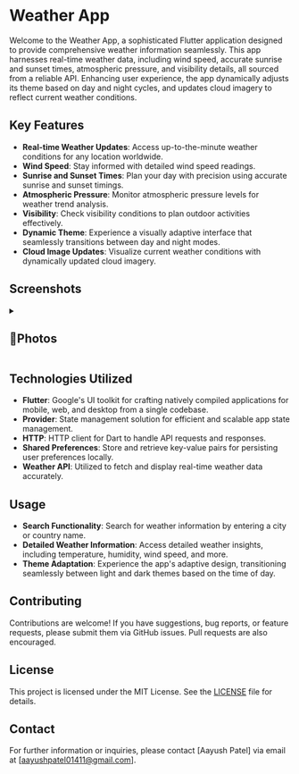 # Weather App

Welcome to the Weather App, a sophisticated Flutter application designed to provide comprehensive weather information seamlessly. This app harnesses real-time weather data, including wind speed, accurate sunrise and sunset times, atmospheric pressure, and visibility details, all sourced from a reliable API. Enhancing user experience, the app dynamically adjusts its theme based on day and night cycles, and updates cloud imagery to reflect current weather conditions.

## Key Features

- **Real-time Weather Updates**: Access up-to-the-minute weather conditions for any location worldwide.
- **Wind Speed**: Stay informed with detailed wind speed readings.
- **Sunrise and Sunset Times**: Plan your day with precision using accurate sunrise and sunset timings.
- **Atmospheric Pressure**: Monitor atmospheric pressure levels for weather trend analysis.
- **Visibility**: Check visibility conditions to plan outdoor activities effectively.
- **Dynamic Theme**: Experience a visually adaptive interface that seamlessly transitions between day and night modes.
- **Cloud Image Updates**: Visualize current weather conditions with dynamically updated cloud imagery.

## Screenshots

<details> 
  <summary><h2>📸Photos</h2></summary>
  <p>
    <table align="center">
  <tr>
    <td><img src="https://github.com/Aayush014/mausam_weather_app/assets/133498952/09fb1330-d001-484f-baaf-f73e50ba190d" alt="Image 2" width="180" height="auto"></td>
    <td><img src="https://github.com/Aayush014/mausam_weather_app/assets/133498952/cbb20579-7a2a-41ad-ba0c-16a53972c1df" alt="Image 2" width="180" height="auto"></td>
    <td><img src="https://github.com/Aayush014/mausam_weather_app/assets/133498952/23ebc62f-f3d6-4d51-ad30-8723c9d77825" alt="Image 2" width="180" height="auto"></td>
    <td><img src="https://github.com/Aayush014/mausam_weather_app/assets/133498952/df9ad302-9f37-4103-8a98-b93717aee529" alt="Image 2" width="180" height="auto"></td>
  </tr>
    </table>    
  </p>
  </details>

## Technologies Utilized

- **Flutter**: Google's UI toolkit for crafting natively compiled applications for mobile, web, and desktop from a single codebase.
- **Provider**: State management solution for efficient and scalable app state management.
- **HTTP**: HTTP client for Dart to handle API requests and responses.
- **Shared Preferences**: Store and retrieve key-value pairs for persisting user preferences locally.
- **Weather API**: Utilized to fetch and display real-time weather data accurately.

## Usage

- **Search Functionality**: Search for weather information by entering a city or country name.
- **Detailed Weather Information**: Access detailed weather insights, including temperature, humidity, wind speed, and more.
- **Theme Adaptation**: Experience the app's adaptive design, transitioning seamlessly between light and dark themes based on the time of day.

## Contributing

Contributions are welcome! If you have suggestions, bug reports, or feature requests, please submit them via GitHub issues. Pull requests are also encouraged.

## License

This project is licensed under the MIT License. See the [LICENSE](LICENSE) file for details.

## Contact

For further information or inquiries, please contact [Aayush Patel] via email at [aayushpatel01411@gmail.com].
